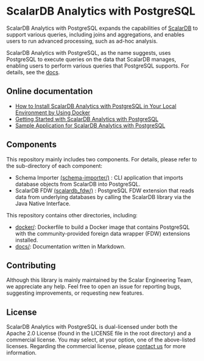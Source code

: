 # ScalarDB Analytics with PostgreSQL

ScalarDB Analytics with PostgreSQL expands the capabilities of [ScalarDB](https://www.scalar-labs.com/scalardb/) to support various queries, including joins and aggregations, and enables users to run advanced processing, such as ad-hoc analysis.

ScalarDB Analytics with PostgreSQL, as the name suggests, uses PostgreSQL to execute queries on the data that ScalarDB manages, enabling users to perform various queries that PostgreSQL supports. For details, see the [docs](#docs).

## Online documentation

- [How to Install ScalarDB Analytics with PostgreSQL in Your Local Environment by Using Docker](https://scalardb.scalar-labs.com/docs/latest/scalardb-analytics-postgresql/installation/)
- [Getting Started with ScalarDB Analytics with PostgreSQL](https://scalardb.scalar-labs.com/docs/latest/scalardb-analytics-postgresql/getting-started/)
- [Sample Application for ScalarDB Analytics with PostgreSQL](https://scalardb.scalar-labs.com/docs/latest/scalardb-samples/scalardb-analytics-postgresql-sample/README/)

## Components

This repository mainly includes two components. For details, please refer to the sub-directory of each component:

- Schema Importer [(schema-importer/)](./schema-importer) : CLI application that imports database objects from ScalarDB into PostgreSQL.
- ScalarDB FDW [(scalardb_fdw/)](./scalardb_fdw) : PostgreSQL FDW extension that reads data from underlying databases by calling the ScalarDB library via the Java Native Interface.

This repository contains other directories, including:

- [docker/](./docker): Dockerfile to build a Docker image that contains PostgreSQL with the community-provided foreign data wrapper (FDW) extensions installed.
- [docs/](./docs): Documentation written in Markdown.

## Contributing

Although this library is mainly maintained by the Scalar Engineering Team, we appreciate any help. Feel free to open an issue for reporting bugs, suggesting improvements, or requesting new features.

## License

ScalarDB Analytics with PostgreSQL is dual-licensed under both the Apache 2.0 License (found in the LICENSE file in the root directory) and a commercial license. You may select, at your option, one of the above-listed licenses. Regarding the commercial license, please [contact us](https://scalar-labs.com/contact_us/) for more information.
